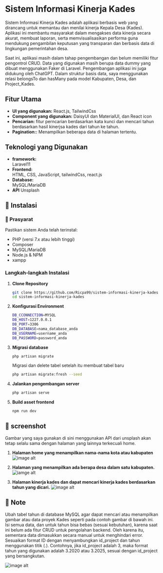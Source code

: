 # Sistem Informasi Kinerja Kades

Sistem Informasi Kinerja Kades adalah aplikasi berbasis web yang dirancang untuk memantau dan menilai kinerja Kepala Desa (Kades). Aplikasi ini membantu masyarakat dalam mengakses data kinerja secara akurat, membuat laporan, serta memvisualisasikan performa guna mendukung pengambilan keputusan yang transparan dan berbasis data di lingkungan pemerintahan desa.

Saat ini, aplikasi masih dalam tahap pengembangan dan belum memiliki fitur pengontrol CRUD. Data yang digunakan masih berupa data dummy yang dibuat menggunakan Faker di Laravel. Pengembangan aplikasi ini juga didukung oleh ChatGPT. Dalam struktur basis data, saya menggunakan relasi belongsTo dan hasMany pada model Kabupaten, Desa, dan Project_Kades.

## Fitur Utama

- **UI yang digunakan:** React.js, TailwindCss
- **Component yang digunakan:** DaisyUI dan MaterialUI, dan React icon
- **Pencarian:** fitur perncarian berdasarkan kata kunci dan mencari tahun berdasarkan hasil kinerjsa kades dari tahun ke tahun.
- **Pagination::** Menampilkan beberapa data di halaman tertentu.
  

## Teknologi yang Digunakan

- **framework:**  
  Laravel11  
- **Frontend:**  
  HTML, CSS, JavaScript, tailwindCss, react.js  
- **Database:**  
  MySQL/MariaDB
- **API**
  Unsplash

## 🔧 Instalasi

### 🔗 Prasyarat

Pastikan sistem Anda telah terinstal:
- PHP (versi 7.x atau lebih tinggi)
- Composer
- MySQL/MariaDB
- Node.js & NPM
- xampp

### Langkah-langkah Instalasi

1. **Clone Repository**

   ```bash
   git clone https://github.com/Ricpa99/sistem-informasi-kinerja-kades.git
   cd sistem-informasi-kinerja-kades
2. **Konfigurasi Environment**
    ```sh
    DB_CCONNECTION=MYSQL
    DB_HOST=1227.0.0.1
    DB_PORT=3306
    DB_DATABASE=nama_database_anda
    DB_USERNAME=username_anda
    DB_PASSWORD=password_anda
    ```
3.  **Migrasi database**
    ```sh
    php artisan migrate
    ```
    Migrasi dan delete tabel setelah itu membuat tabel baru
    ```sh
    php artisan migrate:fresh --seed
    ```
4. **Jalankan pengembangan server**
    ```bash
    php artisan serve
    ```
5. **Build asset frontend**
    ```sh
    npm run dev
    ```
## 📸 screenshot
Gambar yang saya gunakan di sini menggunakan API dari unsplash akan tetap selalu sama dengan halaman yang lainnya terkecuali home.
1. **Halaman home yang menampilkan nama-nama kota atau kabupaten**
   ![image alt](https://github.com/Ricpa99/sistem-informasi-kinerja-kades/blob/73442fc26ea311696454249629b92ec6072bdef8/img/home.png)

2. **Halaman yang menampilkan ada berapa desa dalam satu kabupaten.**
   ![iamge alt](https://github.com/Ricpa99/sistem-informasi-kinerja-kades/blob/73442fc26ea311696454249629b92ec6072bdef8/img/desa.png)

3. **Halaman kinerja kades dan dapat mencari kinerja kades berdasarkan tahun yang dicari.**
   ![image alt](https://github.com/Ricpa99/sistem-informasi-kinerja-kades/blob/73442fc26ea311696454249629b92ec6072bdef8/img/kinerja_kades.png)

## 📝 Note
Ubah tabel tahun di database MySQL agar dapat mencari atau menampilkan gambar atau data proyek Kades seperti pada contoh gambar di bawah ini. Isi semua data, dan untuk tahun bisa bebas (sesuai kebutuhan), karena saat ini belum ada fitur CRUD untuk pengolahan backend. Oleh karena itu, sementara data dimasukkan secara manual untuk menghindari error. Sesuaikan format ID dengan menyambungkan id_project dan tahun menggunakan titik (.). Contohnya, jika id_project adalah 3, maka format tahun yang digunakan adalah 3.2020 atau 3.2025, sesuai dengan id_project yang bersangkutan.



![image alt](https://github.com/Ricpa99/sistem-informasi-kinerja-kades/blob/8dbc420043735b3a587edde3f409d5d5798a12ce/img/database.png)
    
